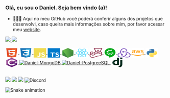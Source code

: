 ### Olá, eu sou o Daniel. Seja bem vindo (a)!

- 👨🏻‍💻 Aqui no meu GitHub você poderá conferir alguns dos projetos que desenvolvi, caso queira mais informações sobre mim, por favor acessar meu <a href="https://imthedaniel.dev/" target="_blank">website</a>.

<div>
<a href="https://github.com/imthedaniels">
<img height="170em" src="https://github-readme-stats.vercel.app/api?username=imthedaniels&show_icons=true&theme=tokyonight&custom_title=My%20Github%20Stats"/>
<img height="170em" src="https://github-readme-stats.vercel.app/api/top-langs/?username=imthedaniels&layout=compact&theme=tokyonight"/>
</div>
  
<div style="display: inline_block"><br>
    <img align="center" alt="Daniel-HTML" title="HTML" height="30" width="40" src="https://raw.githubusercontent.com/devicons/devicon/master/icons/html5/html5-original.svg">
    <img align="center" alt="Daniel-CSS" title="CSS" height="30" width="40" src="https://raw.githubusercontent.com/devicons/devicon/master/icons/css3/css3-original.svg">
    <img align="center" alt="Daniel-Js" title="JavaScript" height="30" width="40" src="https://raw.githubusercontent.com/devicons/devicon/master/icons/javascript/javascript-plain.svg">
    <img align="center" alt="Daniel-Ts" title="TypeScript" height="30" width="40" src="https://raw.githubusercontent.com/devicons/devicon/master/icons/typescript/typescript-plain.svg">
    <img align="center" alt="Daniel-NodeJS" title="NodeJS" height="30" width="40" src="https://raw.githubusercontent.com/devicons/devicon/master/icons/nodejs/nodejs-original.svg">
    <img align="center" alt="Daniel-React" title="React" height="30" width="40" src="https://raw.githubusercontent.com/devicons/devicon/master/icons/react/react-original.svg">
    <img align="center" alt="Daniel-Jest" title="Jest" height="30" width="40" src="https://raw.githubusercontent.com/devicons/devicon/master/icons/jest/jest-plain.svg">
    <img align="center" alt="Daniel-Cucumber" title="Cucumber" height="30" width="40" src="https://raw.githubusercontent.com/devicons/devicon/master/icons/cucumber/cucumber-plain.svg">
    <img align="center" alt="Daniel-Redux" title="Redux" height="30" width="40" src="https://raw.githubusercontent.com/devicons/devicon/master/icons/redux/redux-original.svg">
    <img align="center" alt="Daniel-AWS" title="AWS" height="30" width="40" src="https://github.com/devicons/devicon/blob/v2.16.0/icons/amazonwebservices/amazonwebservices-plain-wordmark.svg">
    <img align="center" alt="Daniel-Python" title="Python" height="30" width="40" src="https://raw.githubusercontent.com/devicons/devicon/master/icons/python/python-original.svg">
    <img align="center" alt="Daniel-CSharp" title="Csharp" height="30" width="40" src="https://raw.githubusercontent.com/devicons/devicon/master/icons/csharp/csharp-original.svg">
    <img align="center" alt="Daniel-MongoDB" title="MongoDB" height="30" width="40" src="https://cdn.jsdelivr.net/gh/devicons/devicon/icons/mongodb/mongodb-original.svg">
    <img align="center" alt="Daniel-PostgreeSQL" title="PostgreeSQL" height="30" width="40" src="https://cdn.jsdelivr.net/gh/devicons/devicon/icons/postgresql/postgresql-original.svg">
    <img align="center" alt="Daniel-Django" title="Django" height="30" width="40" src="https://raw.githubusercontent.com/devicons/devicon/master/icons/django/django-plain.svg">
  
 
  
  

</div>
  
  ##
 
<div>
  <a href="https://imthedaniel.dev/" target="_blank"><img src="https://img.shields.io/badge/website-ff0077?style=for-the-badge&logo=About.me&logoColor=white" target="_blank"></a> 
 <a href="#" target="_blank"><img src="https://komarev.com/ghpvc/?username=imthedaniels&color=333333&style=for-the-badge" target="_blank"></a>
 <a href="https://discord.gg/fullstackoverflow" target="_blank"><img src="https://img.shields.io/badge/Discord-%235865F2.svg?style=for-the-badge&logo=discord&logoColor=white" target="_blank"></a>
 <img alt="Discord" src="https://img.shields.io/discord/905233629096067102">



 ![Snake animation](https://github.com/imthedaniels/imthedaniels/blob/output/github-contribution-grid-snake.svg)
</div>

